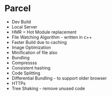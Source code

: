 # Parcel
 - Dev Build
 - Local Server
 - HMR = Hot Module replacement
 - File Watching Algorithm - written in c++
 - Faster Build due to caching 
 - Image Optimization
 - Minification of file also
 - Bundling 
 - Compressss
 - Consistent hashing
 - Code Splitting
 - Differential Bundling - to support older browser
 - HTTPs
 - Tree Shaking - remove unused code


 